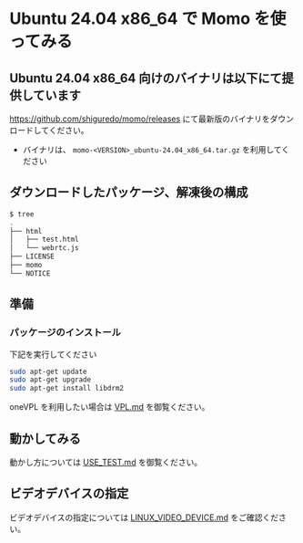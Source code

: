 # Ubuntu 24.04 x86_64 で Momo を使ってみる

## Ubuntu 24.04 x86_64 向けのバイナリは以下にて提供しています

<https://github.com/shiguredo/momo/releases> にて最新版のバイナリをダウンロードしてください。

- バイナリは、 `momo-<VERSION>_ubuntu-24.04_x86_64.tar.gz` を利用してください

## ダウンロードしたパッケージ、解凍後の構成

```bash
$ tree
.
├── html
│   ├── test.html
│   └── webrtc.js
├── LICENSE
├── momo
└── NOTICE
```

## 準備

### パッケージのインストール

下記を実行してください

```bash
sudo apt-get update
sudo apt-get upgrade
sudo apt-get install libdrm2
```

oneVPL を利用したい場合は [VPL.md](VPL.md) を御覧ください。

## 動かしてみる

動かし方については [USE_TEST.md](USE_TEST.md) を御覧ください。

## ビデオデバイスの指定

ビデオデバイスの指定については [LINUX_VIDEO_DEVICE.md](LINUX_VIDEO_DEVICE.md) をご確認ください。
